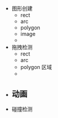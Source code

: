 #

- 图形创建
    - rect
    - arc
    - polygon
    - image
    - 
- 拖拽检测
    - rect
    - arc
    - polygon 区域 
    - 
- 动画
    - 
- 碰撞检测